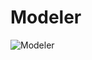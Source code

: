 # Modeler
![Modeler](https://user-images.githubusercontent.com/56943051/69019750-f4284d80-097f-11ea-8804-ab45704bdd53.png)
